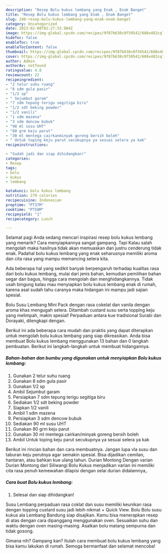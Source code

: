 ```yaml
---
description: "Resep Bolu kukus lembang yang Enak , Enak Banget"
title: "Resep Bolu kukus lembang yang Enak , Enak Banget"
slug: 240-resep-bolu-kukus-lembang-yang-enak-enak-banget
category: Uncategorized
date: 2023-02-08T02:27:53.984Z
image: https://img-global.cpcdn.com/recipes/9f87b638c0f59542/680x482cq70/bolu-kukus-lembang-foto-resep-utama.jpg
hideToc: false
enableToc: true
enableTocContent: false
thumbnail: https://img-global.cpcdn.com/recipes/9f87b638c0f59542/680x482cq70/bolu-kukus-lembang-foto-resep-utama.jpg
cover: https://img-global.cpcdn.com/recipes/9f87b638c0f59542/680x482cq70/bolu-kukus-lembang-foto-resep-utama.jpg
author: Admin
authorAv: notfound
ratingvalue: 4.8
reviewcount: 22
recipeingredient:
- "2 telur suhu ruang"
- "8 sdm gula pasir"
- "1/2 sp"
- " Sejumbut garam"
- "7 sdm tepung terigu segitiga biru"
- "1/2 sdt beking powder"
- "1/2 vanili"
- "1 sdm mazena"
- "3 sdm dencow bubuk"
- "90 ml susu UHT"
- "80 grm keju parut"
- "30 ml mentega cairkanminyak goreng bersih boleh"
- " Untuk toping keju parut secukupnya ya sesuai selera ya kak"
recipeinstructions:

- "Sudah jadi dan siap dihidangkan!"
categories:
- Resep
tags:
- bolu
- kukus
- lembang

katakunci: bolu kukus lembang 
nutrition: 279 calories
recipecuisine: Indonesian
preptime: "PT37M"
cooktime: "PT58M"
recipeyield: "1"
recipecategory: Lunch

---
```



Selamat pagi Anda sedang mencari inspirasi resep bolu kukus lembang yang menarik? Cara menyiapkannya sangat gampang. Tapi Kalau salah mengolah maka hasilnya tidak akan memuaskan dan justru cenderung tidak enak. Padahal bolu kukus lembang yang enak seharusnya memiliki aroma dan cita rasa yang mampu memancing selera kita.


Ada beberapa hal yang sedikit banyak berpengaruh terhadap kualitas rasa dari bolu kukus lembang, mulai dari jenis bahan, kemudian pemilihan bahan segar dan bagus, hingga cara mengolah dan menghidangkannya. Tidak usah bingung kalau mau menyiapkan bolu kukus lembang enak di rumah, karena asal sudah tahu caranya maka hidangan ini mampu jadi sajian spesial.

Bolu Susu Lembang Mini Pack dengan rasa cokelat dan vanila dengan aroma khas mengugah selera. Ditambah custard susu serta topping keju yang melimpah, makin spesial! Perpaduan antara kue tradisional Surabi dan Dorayaki, dilengkapi dengan.


Berikut ini ada beberapa cara mudah dan praktis yang dapat diterapkan untuk mengolah bolu kukus lembang yang siap dikreasikan. Anda bisa membuat Bolu kukus lembang menggunakan 13 bahan dan 0 langkah pembuatan. Berikut ini langkah-langkah untuk membuat hidangannya.

<!--inarticleads1-->

##### Bahan-bahan dan bumbu yang digunakan untuk menyiapkan Bolu kukus lembang:

1. Gunakan 2 telur suhu ruang
1. Gunakan 8 sdm gula pasir
1. Gunakan 1/2 sp
1. Ambil  Sejumbut garam
1. Persiapkan 7 sdm tepung terigu segitiga biru
1. Sediakan 1/2 sdt beking powder
1. Siapkan 1/2 vanili
1. Ambil 1 sdm mazena
1. Persiapkan 3 sdm dencow bubuk
1. Sediakan 90 ml susu UHT
1. Gunakan 80 grm keju parut
1. Gunakan 30 ml mentega cairkan/minyak goreng bersih boleh
1. Ambil  Untuk toping keju parut secukupnya ya sesuai selera ya kak


Berikut ini rincian bahan dan cara membuatnya. Jangan lupa vla susu dan taburan keju perutnya agar semakin spesial. Bisa dijadikan cemilan, hantaran, atau bahkan kue ulang tahun. Durian Montong Dengan varian Durian Montong dari Siliwangi Bolu Kukus menjadikan varian ini memiliki cita rasa penuh kemewahan dilapisi dengan selai durian didalamnya,. 

<!--inarticleads2-->

##### Cara buat Bolu kukus lembang:


1. Selesai dan siap dihidangkan!

Susu Lembang perpaduan rasa coklat dan susu memiliki keunikan rasa dengan topping custard susu jadi lebih nikmat + Quick View. Bolu Bolu susu kukus ala Lembang Bandung siap disajikan. Kamu bisa menerapkan resep di atas dengan cara dipanggang menggunakan oven. Sesuaikan suhu dan waktu dengan oven masing-masing. Asalkan bolu matang sempurna dan tidak gosong. 

Gimana nih? Gampang kan? Itulah cara membuat bolu kukus lembang yang bisa kamu lakukan di rumah. Semoga bermanfaat dan selamat mencoba!
